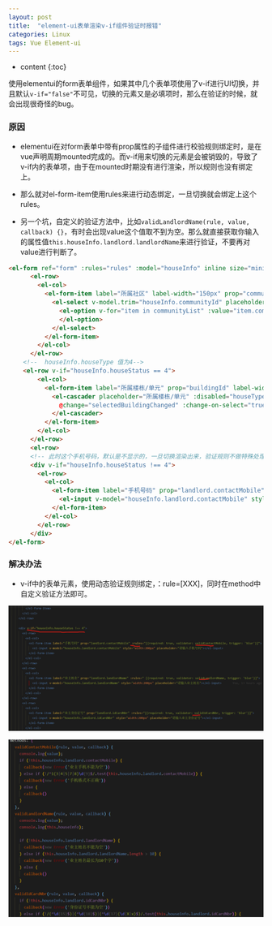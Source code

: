 ```yaml
---
layout: post
title:  "element-ui表单渲染v-if组件验证时报错"
categories: Linux
tags: Vue Element-ui
---
```


* content
{:toc}

使用elementui的form表单组件，如果其中几个表单项使用了v-if进行UI切换，并且默认`v-if="false"`不可见，切换的元素又是必填项时，那么在验证的时候，就会出现很奇怪的bug。				          
		   					    
				




### 原因

* elementui在对form表单中带有prop属性的子组件进行校验规则绑定时，是在vue声明周期mounted完成的。而v-if用来切换的元素是会被销毁的，导致了v-if内的表单项，由于在mounted时期没有进行渲染，所以规则也没有绑定上。

* 那么就对el-form-item使用rules来进行动态绑定，一旦切换就会绑定上这个rules。


* 另一个坑，自定义的验证方法中，比如`validLandlordName(rule, value, callback) {}`，有时会出现value这个值取不到为空。那么就直接获取你输入的属性值`this.houseInfo.landlord.landlordName`来进行验证，不要再对value进行判断了。

```html
<el-form ref="form" :rules="rules" :model="houseInfo" inline size="mini" label-width="150px">
      <el-row>
        <el-col>
          <el-form-item label="所属社区" label-width="150px" prop="communityId">
            <el-select v-model.trim="houseInfo.communityId" placeholder="所属社区" :disabled="true">
              <el-option v-for="item in communityList" :value="item.communityId" :label="item.communityName" :key="item.communityId">
              </el-option>
            </el-select>
          </el-form-item>
        </el-col>
      </el-row>
    <!--  houseInfo.houseType 值为4-->
    <el-row v-if="houseInfo.houseStatus == 4">
        <el-col>
          <el-form-item label="所属楼栋/单元" prop="buildingId" label-width="150px">
            <el-cascader placeholder="所属楼栋/单元" :disabled="houseTypeDisabled" :options="deptTreeBuilding" v-model="houseInfo.selectOptions"
              @change="selectedBuildingChanged" :change-on-select="true" style="width:200px">
            </el-cascader>
          </el-form-item>
        </el-col>
      </el-row>
      <el-row>
      <!-- 此时这个手机号码，默认是不显示的，一旦切换渲染出来，验证规则不做特殊处理就会报错-->
      <div v-if="houseInfo.houseStatus !== 4">
        <el-row>
          <el-col>
            <el-form-item label="手机号码" prop="landlord.contactMobile" >
              <el-input v-model="houseInfo.landlord.contactMobile" style="width:200px" placeholder="请输入手机号码"></el-input>
            </el-form-item>
          </el-col>
        </el-row>
      </div>
</el-form>
```

### 解决办法

* v-if中的表单元素，使用动态验证规则绑定，：rule=[XXX]，同时在method中自定义验证方法即可。

![](/img/img20190826_1.png)    

![](/img/img20190826_2.png)    


   













